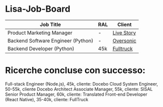# Lisa-Job-Board

| Job Title | RAL | Client |
|----------|----------|----------|
| Product Marketing Manager   | -   | [Live Story](https://apply.workable.com/edgemony/j/E488249CEA/)  |
| Backend Software Engineer (Python)   | - | [Oversonic](https://apply.workable.com/edgemony/j/AA11BA968B/)   |
| Backend Developer (Python)   | 45k  | [Fulltruck](https://apply.workable.com/edgemony/j/3441D2A4B7/)   |



# Ricerche concluse con successo: 

Full-stack Engineer (Node.js), 45k, cliente: Docebo
Cloud System Engineer, 50-55k, cliente Docebo
Architect Associate Manager, 55k, cliente: SISAL
Senior Product Manager, 60k, cliente: Translated
Front-end Developer (React Native), 35-40k, cliente: FullTruck
